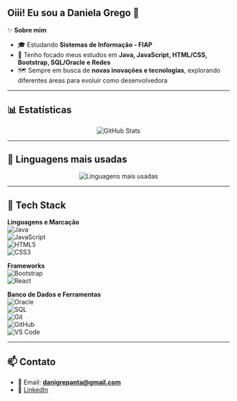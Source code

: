 ## Oiii! Eu sou a Daniela Grego 👋

✨ **Sobre mim**  

- 🎓 Estudando **Sistemas de Informação - FIAP**  
- 📘 Tenho focado meus estudos em **Java, JavaScript, HTML/CSS, Bootstrap, SQL/Oracle e Redes**  
- 🗺️ Sempre em busca de **novas inovações e tecnologias**, explorando diferentes áreas para evoluir como desenvolvedora  

---

## 📊 Estatísticas

<p align="center">
  <img src="https://github-readme-stats.vercel.app/api?username=danigrepanta&show_icons=true&theme=radical" alt="GitHub Stats" />
</p>

---

## 📌 Linguagens mais usadas

<p align="center">
  <img src="https://github-readme-stats.vercel.app/api/top-langs/?username=danigrepanta&layout=compact&theme=radical" alt="Linguagens mais usadas" />
</p>

---

## 🧰 Tech Stack

**Linguagens e Marcação**  
![Java](https://img.shields.io/badge/Java-ED8B00?style=for-the-badge&logo=openjdk&logoColor=white)  
![JavaScript](https://img.shields.io/badge/JavaScript-323330?style=for-the-badge&logo=javascript&logoColor=F7DF1E)  
![HTML5](https://img.shields.io/badge/HTML5-E34F26?style=for-the-badge&logo=html5&logoColor=white)  
![CSS3](https://img.shields.io/badge/CSS3-1572B6?style=for-the-badge&logo=css3&logoColor=white)  

**Frameworks**  
![Bootstrap](https://img.shields.io/badge/Bootstrap-7952B3?style=for-the-badge&logo=bootstrap&logoColor=white)  
![React](https://img.shields.io/badge/React-20232A?style=for-the-badge&logo=react&logoColor=61DAFB)  

**Banco de Dados e Ferramentas**  
![Oracle](https://img.shields.io/badge/Oracle-F80000?style=for-the-badge&logo=oracle&logoColor=white)  
![SQL](https://img.shields.io/badge/SQL-025E8C?style=for-the-badge&logo=microsoft-sql-server&logoColor=white)  
![Git](https://img.shields.io/badge/Git-F05032?style=for-the-badge&logo=git&logoColor=white)  
![GitHub](https://img.shields.io/badge/GitHub-181717?style=for-the-badge&logo=github&logoColor=white)  
![VS Code](https://img.shields.io/badge/VS%20Code-007ACC?style=for-the-badge&logo=visual-studio-code&logoColor=white)  

---

## 📫 Contato

- 📧 Email: **danigrepanta@gmail.com**  
- 💼 [LinkedIn](https://www.linkedin.com/in/daniela-grego-pantaleão)  


